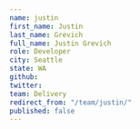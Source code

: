 ```yaml
---
name: justin
first_name: Justin
last_name: Grevich
full_name: Justin Grevich
role: Developer
city: Seattle
state: WA
github: 
twitter: 
team: Delivery
redirect_from: "/team/justin/"
published: false
---
```


